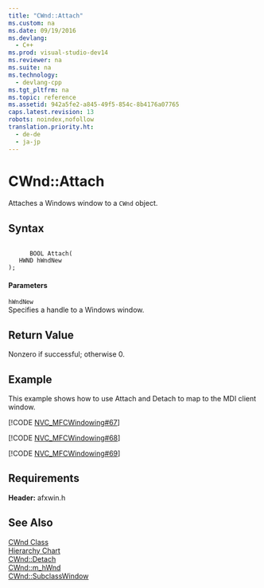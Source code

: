 ```yaml
---
title: "CWnd::Attach"
ms.custom: na
ms.date: 09/19/2016
ms.devlang: 
  - C++
ms.prod: visual-studio-dev14
ms.reviewer: na
ms.suite: na
ms.technology: 
  - devlang-cpp
ms.tgt_pltfrm: na
ms.topic: reference
ms.assetid: 942a5fe2-a845-49f5-854c-8b4176a07765
caps.latest.revision: 13
robots: noindex,nofollow
translation.priority.ht: 
  - de-de
  - ja-jp
---
```

# CWnd::Attach
Attaches a Windows window to a `CWnd` object.  
  
## Syntax  
  
```  
  
      BOOL Attach(  
   HWND hWndNew   
);  
```  
  
#### Parameters  
 `hWndNew`  
 Specifies a handle to a Windows window.  
  
## Return Value  
 Nonzero if successful; otherwise 0.  
  
## Example  
 This example shows how to use Attach and Detach to map to the MDI client window.  
  
 [!CODE [NVC_MFCWindowing#67](../CodeSnippet/VS_Snippets_Cpp/NVC_MFCWindowing#67)]  
  
 [!CODE [NVC_MFCWindowing#68](../CodeSnippet/VS_Snippets_Cpp/NVC_MFCWindowing#68)]  
  
 [!CODE [NVC_MFCWindowing#69](../CodeSnippet/VS_Snippets_Cpp/NVC_MFCWindowing#69)]  
  
## Requirements  
 **Header:** afxwin.h  
  
## See Also  
 [CWnd Class](../vs140/CWnd-Class.md)   
 [Hierarchy Chart](../vs140/Hierarchy-Chart.md)   
 [CWnd::Detach](../vs140/CWnd--Detach.md)   
 [CWnd::m_hWnd](../vs140/CWnd--m_hWnd.md)   
 [CWnd::SubclassWindow](../vs140/CWnd--SubclassWindow.md)